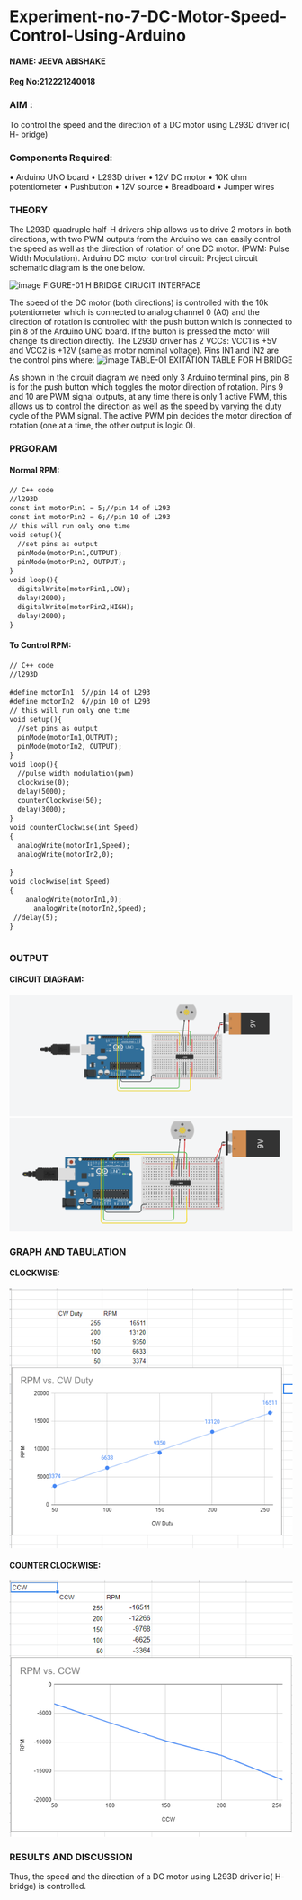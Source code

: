 # Experiment-no-7-DC-Motor-Speed-Control-Using-Arduino
#### NAME: JEEVA ABISHAKE
#### Reg No:212221240018

### AIM : 
To control the speed and the direction of a DC motor using L293D driver ic( H- bridge)

### Components Required:
•	Arduino UNO board
•	L293D driver
•	12V DC motor
•	10K ohm potentiometer
•	Pushbutton
•	12V source
•	Breadboard
•	Jumper wires
### THEORY 
The L293D quadruple half-H drivers chip allows us to drive 2 motors in both directions, with two PWM outputs from the Arduino we can easily control the speed as well as the direction of rotation of one DC motor. (PWM: Pulse Width Modulation).
Arduino DC motor control circuit:
Project circuit schematic diagram is the one below.

![image](https://user-images.githubusercontent.com/36288975/167763051-b230c183-afc5-46f2-ba95-0f95e10dd6c9.png)
FIGURE-01 H BRIDGE CIRUCIT INTERFACE 
 
The speed of the DC motor (both directions) is controlled with the 10k potentiometer which is connected to analog channel 0 (A0) and the direction of rotation is controlled with the push button which is connected to pin 8 of the Arduino UNO board. If the button is pressed the motor will change its direction directly.
The L293D driver has 2 VCCs: VCC1 is +5V and VCC2 is +12V (same as motor nominal voltage). Pins IN1 and IN2 are the control pins where:
![image](https://user-images.githubusercontent.com/36288975/167763120-1421c2c5-8381-49eb-b376-03f6e1113b7a.png)
TABLE-01 EXITATION TABLE FOR H BRIDGE 

As shown in the circuit diagram we need only 3 Arduino terminal pins, pin 8 is for the push button which toggles the motor direction of rotation. Pins 9 and 10 are PWM signal outputs, at any time there is only 1 active PWM, this allows us to control the direction as well as the speed by varying the duty cycle of the PWM signal. The active PWM pin decides the motor direction of rotation (one at a time, the other output is logic 0).

### PRGORAM 
#### Normal RPM:
```
// C++ code
//l293D
const int motorPin1 = 5;//pin 14 of L293
const int motorPin2 = 6;//pin 10 of L293
// this will run only one time
void setup(){
  //set pins as output
  pinMode(motorPin1,OUTPUT);
  pinMode(motorPin2, OUTPUT);
}
void loop(){
  digitalWrite(motorPin1,LOW);
  delay(2000);
  digitalWrite(motorPin2,HIGH);
  delay(2000);
}
```
#### To Control RPM:
```
// C++ code
//l293D

#define motorIn1  5//pin 14 of L293
#define motorIn2  6//pin 10 of L293
// this will run only one time
void setup(){
  //set pins as output
  pinMode(motorIn1,OUTPUT);
  pinMode(motorIn2, OUTPUT);
}
void loop(){
  //pulse width modulation(pwm)
  clockwise(0);
  delay(5000);
  counterClockwise(50);
  delay(3000);
}
void counterClockwise(int Speed)
{
  analogWrite(motorIn1,Speed);
  analogWrite(motorIn2,0);
  
}
void clockwise(int Speed)
{
    analogWrite(motorIn1,0);
      analogWrite(motorIn2,Speed);
 //delay(5);
}


```

### OUTPUT
#### CIRCUIT DIAGRAM:
![output](off.png)
![output](on.png)

### GRAPH AND TABULATION 
#### CLOCKWISE:
![output](clock.png)
#### COUNTER CLOCKWISE:
![output](CCW.png)



### RESULTS AND DISCUSSION 
Thus, the speed and the direction of a DC motor using L293D driver ic( H- bridge) is controlled.

